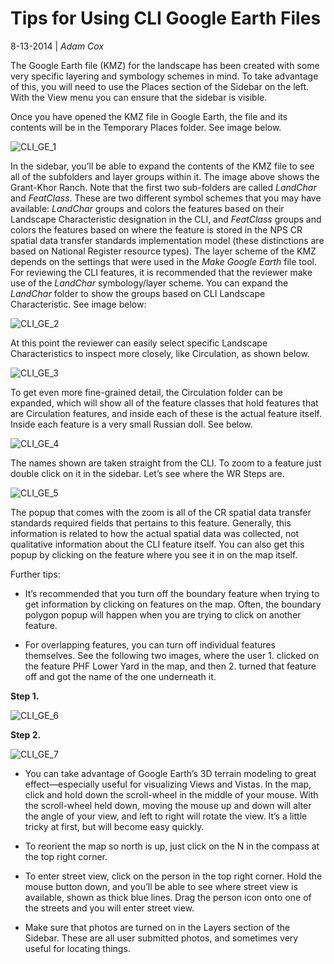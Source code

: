 # Tips for Using CLI Google Earth Files
8-13-2014 | *Adam Cox*

The Google Earth file (KMZ) for the landscape has been created with some very specific layering and symbology schemes in mind. To take advantage of this, you will need to use the Places section of the Sidebar on the left. With the View menu you can ensure that the sidebar is visible.

Once you have opened the KMZ file in Google Earth, the file and its contents will be in the Temporary Places folder. See image below.

![CLI_GE_1](https://github.com/legiongis/clitoolbox/raw/master/docs/img/cli_ge_1_125.JPG "KMZ Image 1")

In the sidebar, you’ll be able to expand the contents of the KMZ file to see all of the subfolders and layer groups within it. The image above shows the Grant-Khor Ranch. Note that the first two sub-folders are called *LandChar* and *FeatClass*. These are two different symbol schemes that you may have available: *LandChar* groups and colors the features based on their Landscape Characteristic designation in the CLI, and *FeatClass* groups and colors the features based on where the feature is stored in the NPS CR spatial data transfer standards implementation model (these distinctions are based on National Register resource types). The layer scheme of the KMZ depends on the settings that were used in the *Make Google Earth* file tool.
For reviewing the CLI features, it is recommended that the reviewer make use of the *LandChar* symbology/layer scheme. You can expand the *LandChar* folder to show the groups based on CLI Landscape Characteristic. See image below:

![CLI_GE_2](https://github.com/legiongis/clitoolbox/raw/master/docs/img/cli_ge_2_125.JPG "LandChar Image 2")


At this point the reviewer can easily select specific Landscape Characteristics to inspect more closely, like Circulation, as shown below.

![CLI_GE_3](https://github.com/legiongis/clitoolbox/raw/master/docs/img/cli_ge_3_125.JPG "Circulation Image 3")


To get even more fine-grained detail, the Circulation folder can be expanded, which will show all of the feature classes that hold features that are Circulation features, and inside each of these is the actual feature itself. Inside each feature is a very small Russian doll. See below.

![CLI_GE_4](https://github.com/legiongis/clitoolbox/raw/master/docs/img/cli_ge_4_125.JPG "RussianDoll Image 5")

The names shown are taken straight from the CLI. To zoom to a feature just double click on it in the sidebar. Let’s see where the WR Steps are.

![CLI_GE_5](https://github.com/legiongis/clitoolbox/raw/master/docs/img/cli_ge_5_125.JPG "WRSteps Image 5")

The popup that comes with the zoom is all of the CR spatial data transfer standards required fields that pertains to this feature. Generally, this information is related to how the actual spatial data was collected, not qualitative information about the CLI feature itself. You can also get this popup by clicking on the feature where you see it in on the map itself.

Further tips:

- It’s recommended that you turn off the boundary feature when trying to get information by clicking on features on the map. Often, the boundary polygon popup will happen when you are trying to click on another feature.

- For overlapping features, you can turn off individual features themselves. See the following two images, where the user 1. clicked on the feature PHF Lower Yard in the map, and then 2. turned that feature off and got the name of the one underneath it.

**Step 1.**

![CLI_GE_6](https://github.com/legiongis/clitoolbox/raw/master/docs/img/cli_ge_6_125.JPG "PHF LowerYard Image 6")


**Step 2.**

![CLI_GE_7](https://github.com/legiongis/clitoolbox/raw/master/docs/img/cli_ge_7_125.JPG "Next Image 7")


- You can take advantage of Google Earth’s 3D terrain modeling to great effect—especially useful for visualizing Views and Vistas. In the map, click and hold down the scroll-wheel in the middle of your mouse. With the scroll-wheel held down, moving the mouse up and down will alter the angle of your view, and left to right will rotate the view. It’s a little tricky at first, but will become easy quickly.

- To reorient the map so north is up, just click on the N in the compass at the top right corner.

- To enter street view, click on the person in the top right corner. Hold the mouse button down, and you’ll be able to see where street view is available, shown as thick blue lines. Drag the person icon onto one of the streets and you will enter street view.

- Make sure that photos are turned on in the Layers section of the Sidebar. These are all user submitted photos, and sometimes very useful for locating things.
